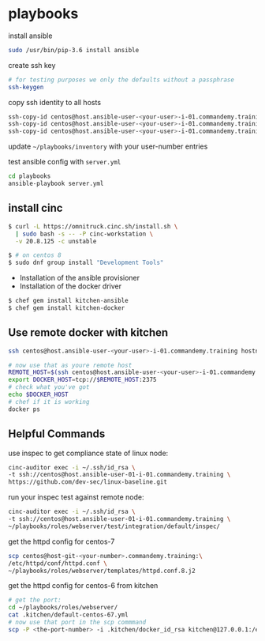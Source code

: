 # playbooks

install ansible

```bash
sudo /usr/bin/pip-3.6 install ansible
```

create ssh key

```bash
# for testing purposes we only the defaults without a passphrase
ssh-keygen
```

copy ssh identity to all hosts

```bash
ssh-copy-id centos@host.ansible-user-<your-user>-i-01.commandemy.training
ssh-copy-id centos@host.ansible-user-<your-user>-i-01.commandemy.training
ssh-copy-id centos@host.ansible-user-<your-user>-i-01.commandemy.training
```

update `~/playbooks/inventory` with your user-number <your-user> entries

test ansible config with `server.yml`

```bash
cd playbooks
ansible-playbook server.yml
```

## install cinc

```bash
$ curl -L https://omnitruck.cinc.sh/install.sh \
  | sudo bash -s -- -P cinc-workstation \
  -v 20.8.125 -c unstable
```

```bash
$ # on centos 8
$ sudo dnf group install "Development Tools"
```

- Installation of the ansible provisioner
- Installation of the docker driver

```bash
$ chef gem install kitchen-ansible
$ chef gem install kitchen-docker
```

## Use remote docker with kitchen

```bash
ssh centos@host.ansible-user-<your-user>-i-01.commandemy.training hostname -f

# now use that as youre remote host
REMOTE_HOST=$(ssh centos@host.ansible-user-<your-user>-i-01.commandemy.training hostname -f)
export DOCKER_HOST=tcp://$REMOTE_HOST:2375
# check what you've got
echo $DOCKER_HOST
# chef if it is working
docker ps
```

## Helpful Commands

use inspec to get compliance state of linux node:

```bash
cinc-auditor exec -i ~/.ssh/id_rsa \
-t ssh://centos@host.ansible-user-01-i-01.commandemy.training \
https://github.com/dev-sec/linux-baseline.git
```

run your inspec test against remote node:

```bash
cinc-auditor exec -i ~/.ssh/id_rsa \
-t ssh://centos@host.ansible-user-01-i-01.commandemy.training \
~/playbooks/roles/webserver/test/integration/default/inspec/
```

get the httpd config for centos-7

```bash
scp centos@host-git-<your-number>.commandemy.training:\
/etc/httpd/conf/httpd.conf \
~/playbooks/roles/webserver/templates/httpd.conf.8.j2
```

get the httpd config for centos-6 from kitchen

```bash
# get the port:
cd ~/playbooks/roles/webserver/
cat .kitchen/default-centos-67.yml
# now use that port in the scp commmand
scp -P <the-port-number> -i .kitchen/docker_id_rsa kitchen@127.0.0.1:/etc/httpd/conf/httpd.conf templates/httpd.conf.6.j2
```
